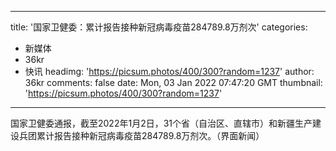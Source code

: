 
---
title: '国家卫健委：累计报告接种新冠病毒疫苗284789.8万剂次'
categories: 
 - 新媒体
 - 36kr
 - 快讯
headimg: 'https://picsum.photos/400/300?random=1237'
author: 36kr
comments: false
date: Mon, 03 Jan 2022 07:47:20 GMT
thumbnail: 'https://picsum.photos/400/300?random=1237'
---

<div>   
国家卫健委通报，截至2022年1月2日，31个省（自治区、直辖市）和新疆生产建设兵团累计报告接种新冠病毒疫苗284789.8万剂次。（界面新闻）  
</div>
            